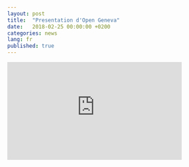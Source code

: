 ```yaml
---
layout: post
title:  "Presentation d'Open Geneva"
date:   2018-02-25 00:00:00 +0200
categories: news
lang: fr
published: true
---
```


<iframe width="400" height="225" src="https://www.youtube.com/embed/RCBRT-3vbI0" frameborder="0" allowfullscreen></iframe>
